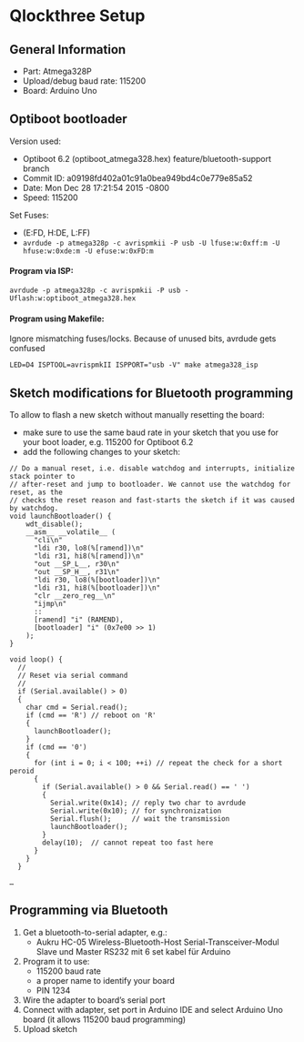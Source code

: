 # Qlockthree Setup

## General Information
- Part: Atmega328P
- Upload/debug baud rate: 115200
- Board: Arduino Uno


## Optiboot bootloader

Version used: 
- Optiboot 6.2 (optiboot_atmega328.hex) feature/bluetooth-support branch
- Commit ID: a09198fd402a01c91a0bea949bd4c0e779e85a52
- Date: Mon Dec 28 17:21:54 2015 -0800
- Speed: 115200

Set Fuses:
- (E:FD, H:DE, L:FF)
- `avrdude -p atmega328p -c avrispmkii -P usb -U lfuse:w:0xff:m -U hfuse:w:0xde:m -U efuse:w:0xFD:m`

#### Program via ISP:

`avrdude -p atmega328p -c avrispmkii -P usb -Uflash:w:optiboot_atmega328.hex`

#### Program using Makefile:

Ignore mismatching fuses/locks. Because of unused bits, avrdude gets confused

`LED=D4 ISPTOOL=avrispmkII ISPPORT="usb -V" make atmega328_isp`

## Sketch modifications for Bluetooth programming

To allow to flash a new sketch without manually resetting the board:
- make sure to use the same baud rate in your sketch that you use for your boot loader, e.g. 115200 for Optiboot 6.2
- add the following changes to your sketch:

```
// Do a manual reset, i.e. disable watchdog and interrupts, initialize stack pointer to 
// after-reset and jump to bootloader. We cannot use the watchdog for reset, as the 
// checks the reset reason and fast-starts the sketch if it was caused by watchdog.
void launchBootloader() {
    wdt_disable();
    __asm__ __volatile__ (
      "cli\n"
      "ldi r30, lo8(%[ramend])\n"
      "ldi r31, hi8(%[ramend])\n"
      "out __SP_L__, r30\n"
      "out __SP_H__, r31\n"
      "ldi r30, lo8(%[bootloader])\n"
      "ldi r31, hi8(%[bootloader])\n"
      "clr __zero_reg__\n"
      "ijmp\n"
      ::
      [ramend] "i" (RAMEND),
      [bootloader] "i" (0x7e00 >> 1)
    );
}

void loop() {
  //
  // Reset via serial command
  //
  if (Serial.available() > 0)
  {
    char cmd = Serial.read();
    if (cmd == 'R') // reboot on 'R'
    {
      launchBootloader();
    }
    if (cmd == '0')
    {
      for (int i = 0; i < 100; ++i) // repeat the check for a short peroid
      {
        if (Serial.available() > 0 && Serial.read() == ' ')
        {
          Serial.write(0x14); // reply two char to avrdude
          Serial.write(0x10); // for synchronization
          Serial.flush();     // wait the transmission
          launchBootloader();
        }
        delay(10);  // cannot repeat too fast here
      }
    }
  }

…
```

## Programming via Bluetooth

1. Get a bluetooth-to-serial adapter, e.g.:
    - Aukru HC-05 Wireless-Bluetooth-Host Serial-Transceiver-Modul Slave und Master RS232 mit 6 set kabel für Arduino
2. Program it to use:
    - 115200 baud rate
    - a proper name to identify your board
    - PIN 1234
3. Wire the adapter to board’s serial port
4. Connect with adapter, set port in Arduino IDE and select Arduino Uno board (it allows 115200 baud programming)
5. Upload sketch
